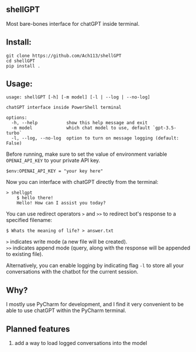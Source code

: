 ## shellGPT
Most bare-bones interface for chatGPT inside terminal.

## Install:
```
git clone https://github.com/Ach113/shellGPT
cd shellGPT
pip install .
```

## Usage:
```
usage: shellGPT [-h] [-m model] [-l | --log | --no-log]

chatGPT interface inside PowerShell terminal

options:
  -h, --help           show this help message and exit       
  -m model             which chat model to use, default `gpt-3.5-turbo`
  -l, --log, --no-log  option to turn on message logging (default: False)

```
Before running, make sure to set the value of environment variable
`OPENAI_API_KEY` to your private API key.
```
$env:OPENAI_API_KEY = "your key here"
```
Now you can interface with chatGPT directly from the terminal:
```
> shellgpt
    $ hello there!
    Hello! How can I assist you today?
```
You can use redirect operators `>` and `>>` to redirect bot's 
response to a specified filename:
```
$ Whats the meaning of life? > answer.txt
```
`>` indicates write mode (a new file will be created). \
`>>` indicates append mode (query, along with the response will 
be appended to existing file).

Alternatively, you can enable logging by indicating flag `-l` to store all your conversations 
with the chatbot for the current session. 
## Why?
I mostly use PyCharm for development, and I find it very convenient
to be able to use chatGPT within the PyCharm terminal.

## Planned features
1. add a way to load logged conversations into the model